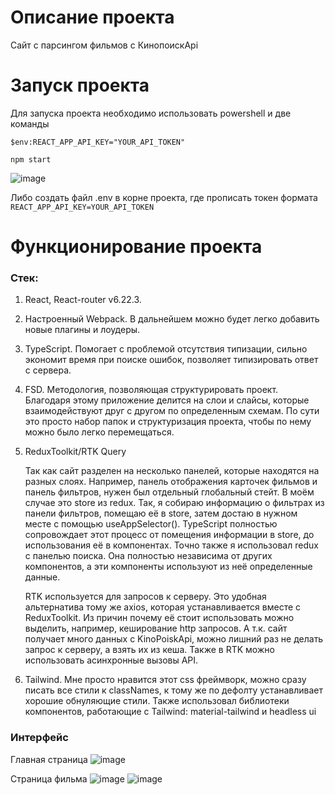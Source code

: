 # Описание проекта

Сайт с парсингом фильмов с КинопоискApi

# Запуск проекта

Для запуска проекта необходимо использовать powershell и две команды

`$env:REACT_APP_API_KEY="YOUR_API_TOKEN"`

`npm start`

![image](https://github.com/bruhmagedon/kinopoisk/assets/99552300/da426ef3-d69b-4ec9-9b04-b39ff9729f71)

Либо создать файл .env в корне проекта, где прописать токен формата `REACT_APP_API_KEY=YOUR_API_TOKEN`

# Функционирование проекта

### Стек:

1. React, React-router v6.22.3.
2. Настроенный Webpack. В дальнейшем можно будет легко добавить новые плагины и лоудеры.
3. TypeScript. Помогает с проблемой отсутствия типизации, сильно экономит время при поиске ошибок, позволяет типизировать ответ с сервера.
4. FSD. Методология, позволяющая структурировать проект. Благодаря этому приложение делится на слои и слайсы, которые взаимодействуют друг с другом по определенным схемам. По сути это просто набор папок и структуризация проекта, чтобы по нему можно было легко перемещаться.
5. ReduxToolkit/RTK Query

    Так как сайт разделен на несколько панелей, которые находятся на разных слоях. Например, панель отображения карточек фильмов и панель фильтров, нужен был отдельный глобальный стейт. В моём случае это store из redux. Так, я собираю информацию о фильтрах из панели фильтров, помещаю её в store, затем достаю в нужном месте с помощью useAppSelector(). TypeScript полностью сопровождает этот процесс от помещения информации в store, до использования её в компонентах. Точно также я использовал redux с панелью поиска. Она полностью независима от других компонентов, а эти компоненты используют из неё определенные данные.

    RTK используется для запросов к серверу. Это удобная альтернатива тому же axios, которая устанавливается вместе с ReduxToolkit. Из причин почему её стоит использовать можно выделить, например, кеширование http запросов. А т.к. сайт получает много данных с KinoPoiskApi, можно лишний раз не делать запрос к серверу, а взять их из кеша. Также в RTK можно использовать асинхронные вызовы API.

6. Tailwind. Мне просто нравится этот css фреймворк, можно сразу писать все стили к classNames, к тому же по дефолту устанавливает хорошие обнуляющие стили. Также использовал библиотеки компонентов, работающие с Tailwind: material-tailwind и headless ui

### Интерфейс
Главная страница
![image](https://github.com/bruhmagedon/kinopoisk/assets/99552300/07b57d29-93d2-4d83-9732-75395cdbf611)

Страница фильма
![image](https://github.com/bruhmagedon/kinopoisk/assets/99552300/816c519a-7e76-4bdc-b4d9-cb330d7f862d)
![image](https://github.com/bruhmagedon/kinopoisk/assets/99552300/02c61aea-551f-411f-8cbc-ab73f183c918)
